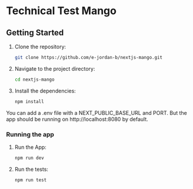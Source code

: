 # Technical Test Mango

## Getting Started

1.  Clone the repository:
    ```bash
    git clone https://github.com/e-jordan-b/nextjs-mango.git
    ```
2.  Navigate to the project directory:
    ```bash
    cd nextjs-mango
    ```
3.  Install the dependencies:
    ```bash
    npm install
    ```

You can add a .env file with a NEXT_PUBLIC_BASE_URL and PORT. But the app should be running on http://localhost:8080 by default.

### Running the app

1.  Run the App:
    ```bash
    npm run dev
    ```

2.  Run the tests:
    ```bash
    npm run test
    ```
